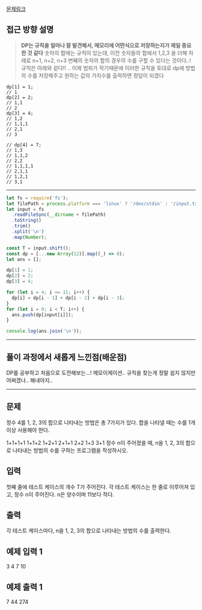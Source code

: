 [문제링크](https://www.acmicpc.net/problem/9095)

## 접근 방향 설명

> **DP는 규칙을 얼마나 잘 발견해서, 메모리에 어떤식으로 저장하는지가 제일 중요한 것 같다**
숫자의 합에는 규칙이 있는데, 이전 숫자들의 합에서 1,2,3 을 더해 차례로 n+1, n+2, n+3 번쨰의 숫자의 합의 경우의 수를 구할 수 있다는 것이다..!
규칙은 아래와 같다!! .. 이제 범위가 작기때문에 이러한 규칙을 토대로 dp에 방법의 수를 저장해주고 원하는 값의 가지수를 출력하면 정답이 되겠다 

```
dp[1] = 1; 
// 1
dp[2] = 2; 
// 1,1
// 2
dp[3] = 4; 
// 1,2
// 1,1,1 
// 2,1 
// 3

// dp[4] = 7;  
// 1,3 
// 1,1,2 
// 2,2 
// 1,1,1,1 
// 2,1,1 
// 1,2,1 
// 3,1
```



---


```js
let fs = require('fs');
let filePath = process.platform === 'linux' ? '/dev/stdin' : '/input.txt';
let input = fs
  .readFileSync(__dirname + filePath)
  .toString()
  .trim()
  .split('\n')
  .map(Number);

const T = input.shift();
const dp = [...new Array(12)].map((_) => 0);
let ans = [];

dp[1] = 1; 
dp[2] = 2; 
dp[3] = 4; 

for (let i = 4; i <= 11; i++) {
  dp[i] = dp[i - 1] + dp[i - 2] + dp[i - 3];
}
for (let i = 0; i < T; i++) {
  ans.push(dp[input[i]]);
}

console.log(ans.join('\n'));
```

---

## 풀이 과정에서 새롭게 느낀점(배운점)

DP를 공부하고 처음으로 도전해보는...! 메모이제이션.. 
규칙을 찾는게 정말 쉽지 않지만 어쩌겠나.. 해내야지..


---

## 문제
정수 4를 1, 2, 3의 합으로 나타내는 방법은 총 7가지가 있다. 합을 나타낼 때는 수를 1개 이상 사용해야 한다.

1+1+1+1
1+1+2
1+2+1
2+1+1
2+2
1+3
3+1
정수 n이 주어졌을 때, n을 1, 2, 3의 합으로 나타내는 방법의 수를 구하는 프로그램을 작성하시오.

## 입력
첫째 줄에 테스트 케이스의 개수 T가 주어진다. 각 테스트 케이스는 한 줄로 이루어져 있고, 정수 n이 주어진다. n은 양수이며 11보다 작다.

## 출력
각 테스트 케이스마다, n을 1, 2, 3의 합으로 나타내는 방법의 수를 출력한다.

## 예제 입력 1 
3
4
7
10

## 예제 출력 1 
7
44
274